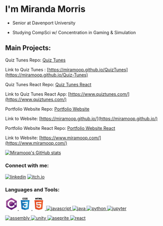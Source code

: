 <h1 align="left">I'm Miranda Morris</h1>

- Senior at Davenport University 

- Studying CompSci w/ Concentration in Gaming & Simulation
  
<h2 align="left">Main Projects:</h2>

Quiz Tunes Repo: [Quiz Tunes](https://github.com/Miramoop/Quiz-Tunes)

Link to Quiz Tunes : [https://miramoop.github.io/QuizTunes](https://miramoop.github.io/Quiz-Tunes)

Quiz Tunes React Repo: [Quiz Tunes React](https://github.com/Miramoop/Quiz-Tunes-React)

Link to Quiz Tunes React App: [https://www.quiztunes.com/](https://www.quiztunes.com/)

Portfolio Website Repo: [Portfolio Website](https://github.com/Miramoop/miramoop.github.io)

Link to Website: [https://miramoop.github.io/](https://miramoop.github.io/)

Portfolio Website React Repo: [Portfolio Website React](https://github.com/Miramoop/miramoop-github-io-react)

Link to Website: [https://www.miramoop.com/](https://www.miramoop.com/)

[![Miramoop's GitHub stats](https://github-readme-stats.vercel.app/api?username=miramoop)](https://github.com/anuraghazra/github-readme-stats)

<h3 align="left">Connect with me:</h3>
<p align="left">
<a href="https://linkedin.com/in/mirandamorris845" target="blank"><img align="center" src="https://raw.githubusercontent.com/rahuldkjain/github-profile-readme-generator/master/src/images/icons/Social/linked-in-alt.svg" alt="linkedin" height="30" width="40" /></a>
<a href="https://juniperistic.itch.io/" target="blank"><img align="center" src="https://static-00.iconduck.com/assets.00/itch-io-icon-512x512-wwio9bi8.png" alt="itch.io" height="40" width="40" /></a>
</p>

<h3 align="left">Languages and Tools:</h3>
<p align="left"> <a href="https://www.w3schools.com/cs/" target="_blank" rel="noreferrer"> <img src="https://raw.githubusercontent.com/devicons/devicon/master/icons/csharp/csharp-original.svg" alt="csharp" width="40" height="40"/> </a> <a href="https://www.w3schools.com/css/" target="_blank" rel="noreferrer"> <img src="https://raw.githubusercontent.com/devicons/devicon/master/icons/css3/css3-original-wordmark.svg" alt="css3" width="40" height="40"/> </a> <a href="https://html.spec.whatwg.org/multipage/" target="_blank" rel="noreferrer"> <img src="https://raw.githubusercontent.com/devicons/devicon/master/icons/html5/html5-original-wordmark.svg" alt="html5" width="40" height="40"/> </a> <a href="https://developer.mozilla.org/en-US/docs/Web/JavaScript" target="_blank" rel="noreferrer"> <img src="https://static.vecteezy.com/system/resources/previews/027/127/560/original/javascript-logo-javascript-icon-transparent-free-png.png" alt="javascript" width="40" height="40"/> </a>  <a href="https://docs.oracle.com/javase/specs/index.html" target="_blank" rel="noreferrer"> <img src="https://upload.wikimedia.org/wikipedia/en/thumb/3/30/Java_programming_language_logo.svg/800px-Java_programming_language_logo.svg.png" alt="java" width="40" height="40"/> </a> <a href="https://www.python.org/doc/" target="_blank" rel="noreferrer"> <img src="https://upload.wikimedia.org/wikipedia/commons/thumb/c/c3/Python-logo-notext.svg/800px-Python-logo-notext.svg.png" alt="python" width="40" height="40"/> </a>  <a href="https://jupyter.org/" target="_blank" rel="noreferrer"> <img src="https://upload.wikimedia.org/wikipedia/commons/thumb/3/38/Jupyter_logo.svg/1200px-Jupyter_logo.svg.png" alt="jupyter" width="40" height="40"/></p> <a href="https://en.wikipedia.org/wiki/Assembly_language" target="_blank" rel="noreferrer"> <img src="https://static-00.iconduck.com/assets.00/assembly-icon-1024x1024-lc5e1bk1.png" alt="assembly" width="40" height="40"/> <a href="https://unity.com/" target="_blank" rel="noreferrer"> <img src="https://www.vectorlogo.zone/logos/unity3d/unity3d-icon.svg" alt="unity" width="40" height="40"/> </a> <a href="https://www.aseprite.org/" target="_blank" rel="noreferrer"> <img src="https://community.aseprite.org/uploads/default/original/2X/6/66c33251292331d29585d32632c3870651b66e01.png" alt="aseprite" width="40" height="40"/><a href="https://react.dev/" target="_blank" rel="noreferrer"> <img src="https://upload.wikimedia.org/wikipedia/commons/thumb/3/30/React_Logo_SVG.svg/120px-React_Logo_SVG.svg.png" alt="react" width="40" height="40"/>

</p>



<!--<p><img align="left" src="https://github-readme-stats.vercel.app/api/top-langs?username=juniperistic&show_icons=true&locale=en&layout=compact" alt="juniperistic" /></p>  -->


